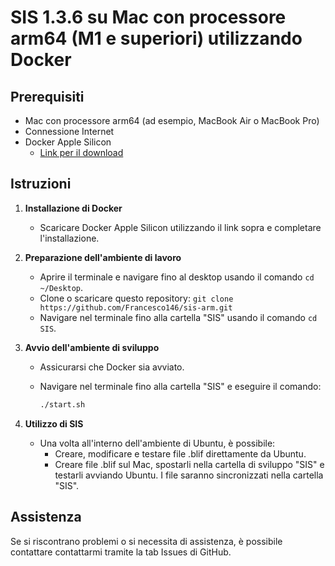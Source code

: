 
# SIS 1.3.6 su Mac con processore arm64 (M1 e superiori) utilizzando Docker

## Prerequisiti

- Mac con processore arm64 (ad esempio, MacBook Air o MacBook Pro)
- Connessione Internet
- Docker Apple Silicon
  - [Link per il download](https://desktop.docker.com/mac/main/arm64/Docker.dmg)

## Istruzioni

1. **Installazione di Docker**
   - Scaricare Docker Apple Silicon utilizzando il link sopra e completare l'installazione.

2. **Preparazione dell'ambiente di lavoro**
   - Aprire il terminale e navigare fino al desktop usando il comando `cd ~/Desktop`.
   - Clone o scaricare questo repository: `git clone https://github.com/Francesco146/sis-arm.git`
   - Navigare nel terminale fino alla cartella "SIS" usando il comando `cd SIS`.

3. **Avvio dell'ambiente di sviluppo**
   - Assicurarsi che Docker sia avviato.
   - Navigare nel terminale fino alla cartella "SIS" e eseguire il comando:

     ```bash
     ./start.sh
     ```

4. **Utilizzo di SIS**
   - Una volta all'interno dell'ambiente di Ubuntu, è possibile:
     - Creare, modificare e testare file .blif direttamente da Ubuntu.
     - Creare file .blif sul Mac, spostarli nella cartella di sviluppo "SIS" e testarli avviando Ubuntu. I file saranno sincronizzati nella cartella "SIS".

## Assistenza

Se si riscontrano problemi o si necessita di assistenza, è possibile contattare contattarmi tramite la tab Issues di GitHub.
